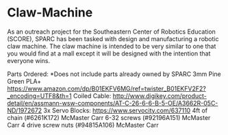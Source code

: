 # Claw-Machine
As an outreach project for the Southeastern Center of Robotics Education (SCORE), SPARC has been tasked with design and manufacturing a robotic claw machine.  The claw machine is intended to be very similar to one that you would find at a mall except it will be designed with the intention that everyone wins.

Parts Ordered:
*Does not include parts already owned by SPARC
3mm Pine Green PLA+ https://www.amazon.com/dp/B01EKFV6MG/ref=twister_B01EKFV2F2?_encoding=UTF8&th=1
Coiled Cable: http://www.digikey.com/product-detail/en/assmann-wsw-components/AT-C-26-6-6-B-5-OE/A3662R-05C-ND/1972672
3x Servo Blocks:  https://www.servocity.com/637110
4ft of chain (#6261K172) McMaster Carr
6-32 screws (#92196A151) McMaster Carr
4 drive screw nuts (#94815A106) McMaster Carr
